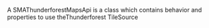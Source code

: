 A SMAThunderforestMapsApi is a class which contains behavior and properties to use theThunderforest TileSource